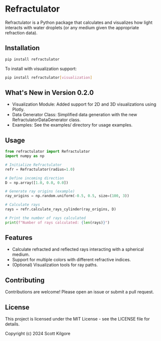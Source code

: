 # Refractulator

Refractulator is a Python package that calculates and visualizes how light interacts with water droplets (or any medium given the appropriate refraction data).

## Installation

```bash
pip install refractulator
```

To install with visualization support:

```bash
pip install refractulator[visualization]
```


## What's New in Version 0.2.0
- Visualization Module: Added support for 2D and 3D visualizations using Plotly.
- Data Generator Class: Simplified data generation with the new RefractulatorDataGenerator class.
- Examples: See the examples/ directory for usage examples.

## Usage
```python
from refractulator import Refractulator
import numpy as np

# Initialize Refractulator
refr = Refractulator(radius=1.0)

# Define incoming direction
D = np.array([1.0, 0.0, 0.0])

# Generate ray origins (example)
ray_origins = np.random.uniform(-0.5, 0.5, size=(100, 3))

# Calculate rays
rays = refr.calculate_rays_cylinder(ray_origins, D)

# Print the number of rays calculated
print(f"Number of rays calculated: {len(rays)}")
```

## Features
- Calculate refracted and reflected rays interacting with a spherical medium.
- Support for multiple colors with different refractive indices.
- (Optional) Visualization tools for ray paths.


## Contributing
Contributions are welcome! Please open an issue or submit a pull request.

## License
This project is licensed under the MIT License - see the LICENSE file for details.

Copyright (c) 2024 Scott Kilgore